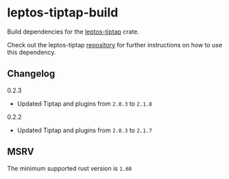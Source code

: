 # leptos-tiptap-build

Build dependencies for the [leptos-tiptap](https://crates.io/crates/leptos-tiptap) crate.

Check out the leptos-tiptap [repository](https://github.com/lpotthast/leptos-tiptap) for further instructions on how to
use this dependency.

## Changelog

0.2.3

- Updated Tiptap and plugins from `2.0.3` to `2.1.8`

0.2.2

- Updated Tiptap and plugins from `2.0.3` to `2.1.7`

## MSRV

The minimum supported rust version is `1.60`
